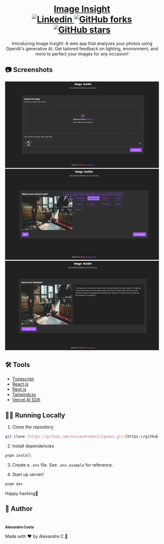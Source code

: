 <h1 align="center">
  <a href="https://devpost.com/software/image-insight" target="_blank">Image Insight</a>
  <br />
  <a href="https://www.linkedin.com/in/alexandre-costa-401699199">
    <img alt="Linkedin" src="https://img.shields.io/badge/-Alexandre%20Costa-29B6D1?label=Linkedin&logo=linkedin&style=flat-square">
  </a>
  <a href="https://github.com/alexandredev3/image-insight/network">
    <img alt="GitHub forks" src="https://img.shields.io/github/forks/alexandredev3/image-insight?color=29B6D1&style=flat-square">
  </a>
  <a href="https://github.com/alexandredev3/image-insight/stargazers">
    <img alt="GitHub stars" src="https://img.shields.io/github/stars/alexandredev3/image-insight?color=29B6D1&style=flat-square">
  </a>
</h1>

<p align="center">
  Introducing Image Insight: A web app that analyzes your photos using OpenAI's generative AI. Get tailored feedback on lighting, environment, and more to perfect your images for any occasion!
</p>

## 📷 Screenshots

<img src="./.github/screenshots/1.jpg" />
<img src="./.github/screenshots/2.jpg" />
<img src="./.github/screenshots/3.jpg" />

## 🛠️ Tools

- [Typescript](https://www.typescriptlang.org/)
- [React.js](https://reactjs.org/)
- [Next.js](https://nextjs.org/)
- [Tailwindcss](https://tailwindcss.com/)
- [Vercel AI SDK](https://sdk.vercel.ai/)

## 🧑‍💻 Running Locally
1. Clone the repository
```bash
git clone [https://github.com/alexandredev3/ignews.git](https://github.com/alexandredev3/image-insight.git)
```

2. Install dependencies
```bash
pnpm install
```

3. Create a `.env` file. See `.env.example` for reference.

4. Start up server!
```bash
pnpm dev
```
Happy hacking🥂


## :man: Author

<a href="https://github.com/alexandredev3/">
 <img src="https://avatars0.githubusercontent.com/u/61118233?s=400&u=37870397a9363ce5e768975c05e95a5f5d323ca1&v=4" width="70px;" alt=""/>
 <br />
 <sub><b>Alexandre Costa</b></sub>
</a>

Made with :heart: by Alexandre C.🚀
